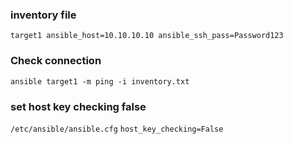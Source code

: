 ### inventory file
```
target1 ansible_host=10.10.10.10 ansible_ssh_pass=Password123
```

### Check connection
```ansible target1 -m ping -i inventory.txt```

### set host key checking false
```/etc/ansible/ansible.cfg```
```host_key_checking=False```
